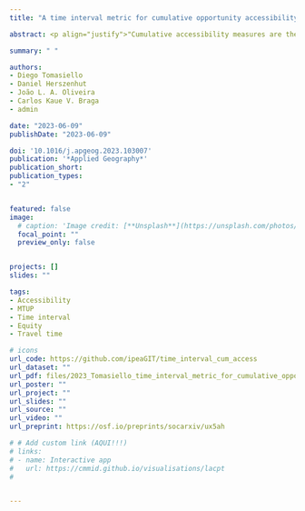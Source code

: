 ```yaml
---
title: "A time interval metric for cumulative opportunity accessibility"

abstract: <p align="justify">"Cumulative accessibility measures are the most-used accessibility metric and indicate the number of opportunities reached within a given travel time threshold. However, these measures require an ad-hoc choice of a single travel time threshold, which can influence the conclusions of transport project evaluations and equity analyses. In this paper, we introduce the time interval cumulative accessibility measure, a new metric that mitigates the impacts of arbitrary choices of trip duration on cumulative accessibility analyses while preserving computation and communicability advantages. The proposed indicator estimates the average (or median) number of opportunities that can be reached considering multiple minute-by-minute cutoffs within a given travel time interval. We demonstrate the new metric in a case study assessing how a planned subway expansion could impact employment accessibility in Fortaleza, Brazil. Using sensitivity analyses with Monte Carlo simulations, we show that the proposed metric makes the results of accessibility estimates and equity analyses significantly less sensitive to ad-hoc methodological choices while yielding results that are very similar to those obtained with traditional threshold-based measures. Future accessibility-oriented research and planning could benefit from the way in which the proposed time interval cumulative opportunity measure provides more robust accessibility estimates without compromising the communicability of results."</p>

summary: " "

authors:
- Diego Tomasiello
- Daniel Herszenhut
- João L. A. Oliveira
- Carlos Kaue V. Braga
- admin

date: "2023-06-09"
publishDate: "2023-06-09"

doi: '10.1016/j.apgeog.2023.103007'
publication: '*Applied Geography*'
publication_short:
publication_types:
- "2"


featured: false
image:
  # caption: 'Image credit: [**Unsplash**](https://unsplash.com/photos/jdD8gXaTZsc)'
  focal_point: ""
  preview_only: false


projects: []
slides: ""

tags:
- Accessibility
- MTUP
- Time interval
- Equity
- Travel time

# icons
url_code: https://github.com/ipeaGIT/time_interval_cum_access
url_dataset: ""
url_pdf: files/2023_Tomasiello_time_interval_metric_for_cumulative_opportunity.pdf
url_poster: ""
url_project: ""
url_slides: ""
url_source: ""
url_video: ""
url_preprint: https://osf.io/preprints/socarxiv/ux5ah

# # Add custom link (AQUI!!!)
# links:
# - name: Interactive app
#   url: https://cmmid.github.io/visualisations/lacpt
# 


---
```


